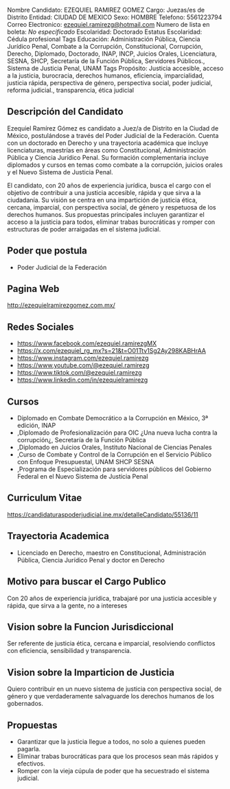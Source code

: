 Nombre Candidato: EZEQUIEL RAMIREZ GOMEZ
Cargo: Juezas/es de Distrito
Entidad: CIUDAD DE MEXICO
Sexo: HOMBRE
Telefono: 5561223794
Correo Electronico: ezequiel.ramirezg@hotmail.com
Numero de lista en boleta: *No especificado*
Escolaridad: Doctorado
Estatus Escolaridad: Cédula profesional
Tags Educación: Administración Pública, Ciencia Jurídico Penal, Combate a la Corrupción, Constitucional, Corrupción, Derecho, Diplomado, Doctorado, INAP, INCP, Juicios Orales, Licenciatura, SESNA, SHCP, Secretaría de la Función Pública, Servidores Públicos., Sistema de Justicia Penal, UNAM
Tags Propósito: Justicia accesible, acceso a la justicia, burocracia, derechos humanos, eficiencia, imparcialidad, justicia rápida, perspectiva de género, perspectiva social, poder judicial, reforma judicial., transparencia, ética judicial


## Descripción del Candidato 

Ezequiel Ramírez Gómez es candidato a Juez/a de Distrito en la Ciudad de México, postulándose a través del Poder Judicial de la Federación. Cuenta con un doctorado en Derecho y una trayectoria académica que incluye licenciaturas, maestrías en áreas como Constitucional, Administración Pública y Ciencia Jurídico Penal. Su formación complementaria incluye diplomados y cursos en temas como combate a la corrupción, juicios orales y el Nuevo Sistema de Justicia Penal.

El candidato, con 20 años de experiencia jurídica, busca el cargo con el objetivo de contribuir a una justicia accesible, rápida y que sirva a la ciudadanía. Su visión se centra en una impartición de justicia ética, cercana, imparcial, con perspectiva social, de género y respetuosa de los derechos humanos. Sus propuestas principales incluyen garantizar el acceso a la justicia para todos, eliminar trabas burocráticas y romper con estructuras de poder arraigadas en el sistema judicial.


## Poder que postula

- Poder Judicial de la Federación


## Pagina Web

http://ezequielramirezgomez.com.mx/


## Redes Sociales

- https://www.facebook.com/ezequiel.ramirezgMX
- https://x.com/ezequiel_rg_mx?s=21&t=O01Ttv1Sg2Ay298KABHrAA
- https://www.instagram.com/ezequiel.ramirezg
- https://www.youtube.com/@ezequiel.ramirezg
- https://www.tiktok.com/@ezequiel.ramirezg
- https://www.linkedin.com/in/ezequielramirezg


## Cursos

- Diplomado en Combate Democrático a la Corrupción en México, 3ª edición, INAP
- ,Diplomado de Profesionalización para OIC ¿Una nueva lucha contra la corrupción¿, Secretaría de la Función Pública
- ,Diplomado en Juicios Orales, Instituto Nacional de Ciencias Penales
- ,Curso de Combate y Control de la Corrupción en el Servicio Público con Enfoque Presupuestal, UNAM SHCP SESNA
- ,Programa de Especialización para servidores públicos del Gobierno Federal en el Nuevo Sistema de Justicia Penal


## Curriculum Vitae

https://candidaturaspoderjudicial.ine.mx/detalleCandidato/55136/11


## Trayectoria Academica

- Licenciado en Derecho, maestro en Constitucional, Administración Pública, Ciencia Jurídico Penal y doctor en Derecho


## Motivo para buscar el Cargo Publico

Con 20 años de experiencia jurídica, trabajaré por una justicia accesible y rápida, que sirva a la gente, no a intereses


## Vision sobre la Funcion Jurisdiccional

Ser referente de justicia ética, cercana e imparcial, resolviendo conflictos con eficiencia, sensibilidad y transparencia.


## Vision sobre la Imparticion de Justicia

Quiero contribuir en un nuevo sistema de justicia con perspectiva social, de género y que verdaderamente salvaguarde los derechos humanos de los gobernados.


## Propuestas

- Garantizar que la justicia llegue a todos, no solo a quienes pueden pagarla.
- Eliminar trabas burocráticas para que los procesos sean más rápidos y efectivos.
- Romper con la vieja cúpula de poder que ha secuestrado el sistema judicial.

